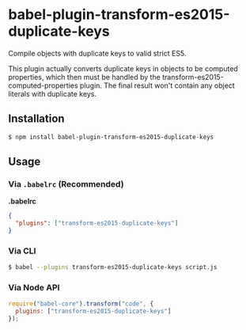 # babel-plugin-transform-es2015-duplicate-keys

Compile objects with duplicate keys to valid strict ES5.

This plugin actually converts duplicate keys in objects to be computed
properties, which then must be handled by the
transform-es2015-computed-properties plugin. The final result won't contain any
object literals with duplicate keys.

## Installation

```sh
$ npm install babel-plugin-transform-es2015-duplicate-keys
```

## Usage

### Via `.babelrc` (Recommended)

**.babelrc**

```json
{
  "plugins": ["transform-es2015-duplicate-keys"]
}
```

### Via CLI

```sh
$ babel --plugins transform-es2015-duplicate-keys script.js
```

### Via Node API

```javascript
require("babel-core").transform("code", {
  plugins: ["transform-es2015-duplicate-keys"]
});
```
